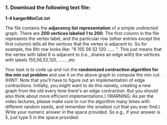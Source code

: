 ### 1. Download the following text file:

**1-4 kargerMinCut.txt**

The file contains the **adjacency list representation** of a simple undirected graph. There are **200 vertices labeled 1 to 200**. The first column in the file represents the vertex label, and the particular row (other entries except the first column) tells all the vertices that the vertex is adjacent to. So for example, the 6th row looks like: "6 155 56 52 120 ...... ". This just means that the vertex with label 6 is adjacent to (i.e., shares an edge with) the vertices with labels 155,56,52,120, ...... ,etc


Your task is to code up and run the **randomized contraction algorithm for the min cut problem** and use it on the above graph to compute the min cut. 
(HINT: Note that you'll have to figure out an implementation of edge contractions. Initially, you might want to do this naively, creating a new graph from the old every time there's an edge contraction. But you should also think about more efficient implementations.) (WARNING: As per the video lectures, please make sure to run the algorithm many times with different random seeds, and remember the smallest cut that you ever find.) Write your numeric answer in the space provided. So e.g., if your answer is 5, just type 5 in the space provided.